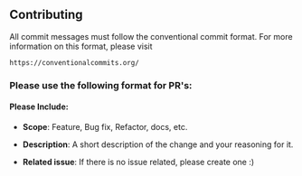 ## Contributing

All commit messages must follow the conventional commit format. For more information on this format, please visit 

`https://conventionalcommits.org/`


### Please use the following format for PR's:

#### Please Include: 

- **Scope**: Feature, Bug fix, Refactor, docs, etc.

- **Description**: A short description of the change and your reasoning for it.

- **Related issue**: If there is no issue related, please create one :)



